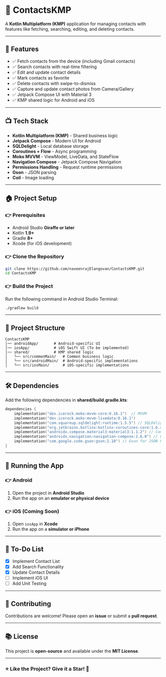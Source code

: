 # 🌟 ContactsKMP
A **Kotlin Multiplatform (KMP)** application for managing contacts with features like fetching, searching, editing, and deleting contacts.

---

## 🚀 Features
- ✅ Fetch contacts from the device (including Gmail contacts)
- ✅ Search contacts with real-time filtering
- ✅ Edit and update contact details
- ✅ Mark contacts as favorite
- ✅ Delete contacts with swipe-to-dismiss
- ✅ Capture and update contact photos from Camera/Gallery
- ✅ Jetpack Compose UI with Material 3
- ✅ KMP shared logic for Android and iOS

---

## 📺 Tech Stack
- **Kotlin Multiplatform (KMP)** - Shared business logic
- **Jetpack Compose** - Modern UI for Android
- **SQLDelight** - Local database storage
- **Coroutines + Flow** - Async programming
- **Moko MVVM** - ViewModel, LiveData, and StateFlow
- **Navigation Compose** - Jetpack Compose Navigation
- **Permissions Handling** - Request runtime permissions
- **Gson** - JSON parsing
- **Coil** - Image loading

---

## 🏠 Project Setup

### 👉 Prerequisites
- Android Studio **Giraffe or later**
- Kotlin **1.9+**
- Gradle **8+**
- Xcode (for iOS development)

### 👉 Clone the Repository
```sh
git clone https://github.com/naveenrajElangovan/ContactsKMP.git
cd ContactsKMP
```

### 👉 Build the Project
Run the following command in Android Studio Terminal:
```sh
./gradlew build
```

---

## 💃 Project Structure
```
ContactsKMP
️│── androidApp/       # Android-specific UI
️│── iosApp/           # iOS Swift UI (To be implemented)
️│── shared/           # KMP shared logic
️│   └── src/commonMain/   # Common business logic
️│   └── src/androidMain/  # Android-specific implementations
️│   └── src/iosMain/      # iOS-specific implementations
```

---

## 🛠️ Dependencies
Add the following dependencies in **shared/build.gradle.kts**:

```kotlin
dependencies {
    implementation("dev.icerock.moko:mvvm-core:0.16.1")  // MVVM
    implementation("dev.icerock.moko:mvvm-livedata:0.16.1")
    implementation("com.squareup.sqldelight:runtime:1.5.5") // SQLDelight
    implementation("org.jetbrains.kotlinx:kotlinx-coroutines-core:1.6.4") // Coroutines
    implementation("androidx.compose.material3:material3:1.1.2") // Compose Material3
    implementation("androidx.navigation:navigation-compose:2.6.0") // Compose Navigation
    implementation("com.google.code.gson:gson:2.10") // Gson for JSON Parsing
}
```

---

## 🏃 Running the App

### 👉 Android
1. Open the project in **Android Studio**
2. Run the app on an **emulator or physical device**

### 👉 iOS (Coming Soon)
1. Open `iosApp` in **Xcode**
2. Run the app on a **simulator or iPhone**

---

## 💪 To-Do List
- [x] Implement Contact List
- [x] Add Search Functionality
- [x] Update Contact Details
- [ ] Implement iOS UI
- [ ] Add Unit Testing

---

## 🤝 Contributing
Contributions are welcome! Please open an **issue** or submit a **pull request**.

---

## 📚 License
This project is **open-source** and available under the **MIT License**.

---

### ⭐ **Like the Project? Give it a Star!** 🌟

